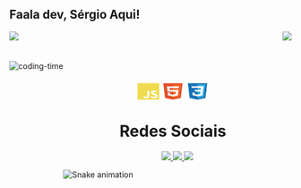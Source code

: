 ## Faala dev, Sérgio Aqui!

<div>
  
  <img  height="180em" src="https://github-readme-stats.vercel.app/api?username=Ser001&show_icons=true&theme=react&include_all_commits=true&count_private=true"/>
  <img align="right" height="180em" src="https://github-readme-stats.vercel.app/api/top-langs/?username=Ser001&layout=compact&langs_count=16&theme=react"/>
</div>
<br>

<div  align="center"> 
  <div style="display: inline_block"><br>
    <img align="left" height="250" alt="coding-time" src="code.gif">
    <h1 align="center"></h1>
    <img align="center" height="30" width="40" alt="js-icon"  src="https://raw.githubusercontent.com/devicons/devicon/master/icons/javascript/javascript-plain.svg">
    <img align="center" height="30" width="40" alt="html-icon" src="https://raw.githubusercontent.com/devicons/devicon/master/icons/html5/html5-original.svg">
    <img align="center" height="30" width="40" alt="css-icon" src="https://raw.githubusercontent.com/devicons/devicon/master/icons/css3/css3-original.svg">
   </div>
    
  
  <h1 align="center">Redes Sociais</h1>
    <a href = "mailto: sergiomigueldossantosjr@outlook.com">
      <img width="30" src="Outlook.svg">
    </a>
    <a href = "www.linkedin.com/in/sérgiomiguel">
      <img width="25" src="linkedin.svg">
    </a>
    <a href = "https://www.instagram.com/sergiomigueljr/">
      <img width="25" src="instagram.png">
    </a>
</div>
  
![Snake animation](https://github.com/Ser001/Ser001/blob/output/github-contribution-grid-snake.svg)
